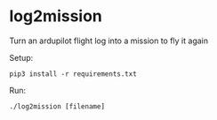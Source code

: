 # log2mission
Turn an ardupilot flight log into a mission to fly it again

Setup:
```
pip3 install -r requirements.txt
```

Run:
```
./log2mission [filename]
```